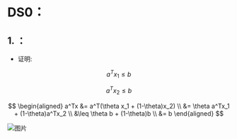 # DS0：
## 1. ：
- 证明:

$$a^Tx_1 \leq b$$

$$a^Tx_2 \leq b$$

$$
\begin{aligned}
a^Tx &= a^T(\theta x_1 + (1-\theta)x_2) \\
   &= \theta a^Tx_1 + (1-\theta)a^Tx_2 \\
   &\leq \theta b + (1-\theta)b \\
   &= b
\end{aligned}
$$



![图片](img/1.png)

